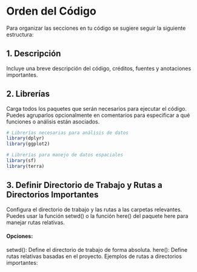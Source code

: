 # Orden del Código

Para organizar las secciones en tu código se sugiere seguir la siguiente estructura:

## 1. Descripción
Incluye una breve descripción del código, créditos, fuentes y anotaciones importantes.

## 2. Librerías
Carga todos los paquetes que serán necesarios para ejecutar el código. Puedes agruparlos opcionalmente en comentarios para especificar a qué funciones o análisis están asociados.

```r
# Librerías necesarias para análisis de datos
library(dplyr)
library(ggplot2)

# Librerías para manejo de datos espaciales
library(sf)
library(terra)
```
## 3. Definir Directorio de Trabajo y Rutas a Directorios Importantes
Configura el directorio de trabajo y las rutas a las carpetas relevantes. Puedes usar la función setwd() o la función here() del paquete here para manejar rutas relativas.

#### Opciones:
setwd(): Define el directorio de trabajo de forma absoluta.
here(): Define rutas relativas basadas en el proyecto.
Ejemplos de rutas a directorios importantes:
